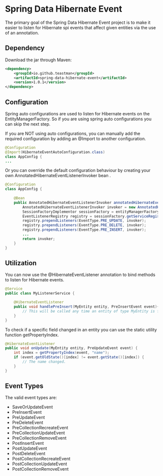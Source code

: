 # Spring Data Hibernate Event

The primary goal of the Spring Data Hibernate Event project is to make it easier to listen for Hibernate spi events that affect given entities via the use of an annotation.

## Dependency ##
Download the jar through Maven:

```xml
<dependency>
    <groupId>io.github.teastman</groupId>
    <artifactId>spring-data-hibernate-event</artifactId>
    <version>1.0.1</version>
</dependency>
```

## Configuration ##
Spring auto configurations are used to listen for Hibernate events on the EntityManagerFactory.  So if you are using spring auto configurations you can skip the next step.

If you are NOT using auto configurations, you can manually add the required configuration by adding an @Import to another configuration. 

```java
@Configuration
@Import(HibernateEventAutoConfiguration.class)
class AppConfig {
...
```

Or you can override the default configuration behaviour by creating your own AnnotatedHibernateEventListenerInvoker bean .
```java
@Configuration
class AppConfig {
 
    @Bean
    public AnnotatedHibernateEventListenerInvoker annotatedHibernateEventHandlerInvoker() {
        AnnotatedHibernateEventListenerInvoker invoker = new AnnotatedHibernateEventListenerInvoker();
        SessionFactoryImplementor sessionFactory = entityManagerFactory.unwrap(SessionFactoryImplementor.class);
        EventListenerRegistry registry = sessionFactory.getServiceRegistry().getService(EventListenerRegistry.class);
        registry.prependListeners(EventType.PRE_UPDATE, invoker);
        registry.prependListeners(EventType.PRE_DELETE, invoker);
        registry.prependListeners(EventType.PRE_INSERT, invoker);
        ...
        return invoker;
    }
}
```

## Utilization ##

You can now use the @HibernateEventListener annotation to bind methods to listen for Hibernate events.

```java
@Service
public class MyListenerService {

    @HibernateEventListener
    public void handlePreInsert(MyEntity entity, PreInsertEvent event){
        // This will be called any time an entity of type MyEntity is first saved.
    }
}
```

To check if a specific field changed in an entity you can use the static utility function getPropertyIndex.

```java
@HibernateEventListener
public void onUpdate(MyEntity entity, PreUpdateEvent event) {
    int index = getPropertyIndex(event, "name");
    if (event.getOldState()[index] != event.getState()[index]) {
        // The name changed.
    }
}
```

## Event Types ##

The valid event types are:

- SaveOrUpdateEvent
- PreInsertEvent
- PreUpdateEvent
- PreDeleteEvent
- PreCollectionRecreateEvent
- PreCollectionUpdateEvent
- PreCollectionRemoveEvent
- PostInsertEvent
- PostUpdateEvent
- PostDeleteEvent
- PostCollectionRecreateEvent
- PostCollectionUpdateEvent
- PostCollectionRemoveEvent
